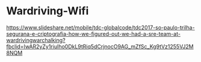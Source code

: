 # Wardriving-Wifi

https://www.slideshare.net/mobile/tdc-globalcode/tdc2017-so-paulo-trilha-segurana-e-criptografia-how-we-figured-out-we-had-a-sre-team-at-wardrivingwarchalking?fbclid=IwAR2yZy1riuIho0DkL9tRiq5dCrjnocO9AG_mZfSc_Kg9tVz1255VJ2M8NQM
